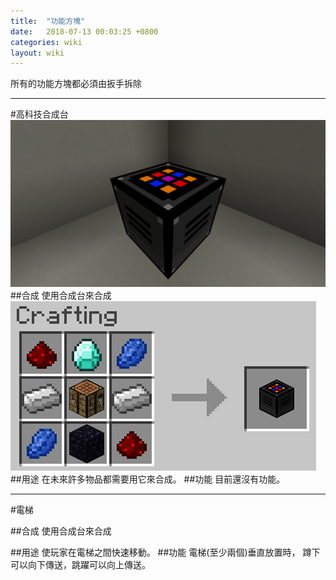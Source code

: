 ```yaml
---
title:  "功能方塊"
date:   2018-07-13 00:03:25 +0800
categories: wiki
layout: wiki
---
```


所有的功能方塊都必須由扳手拆除


************************
#高科技合成台
![](/assets/img/wiki/ht-ct/overview.png)
##合成
使用合成台來合成
![](/assets/img/wiki/ht-ct/recipe.png)
##用途
在未來許多物品都需要用它來合成。
##功能
目前還沒有功能。
************************
#電梯

##合成
使用合成台來合成

##用途
使玩家在電梯之間快速移動。
##功能
電梯(至少兩個)垂直放置時，
蹲下可以向下傳送，跳躍可以向上傳送。